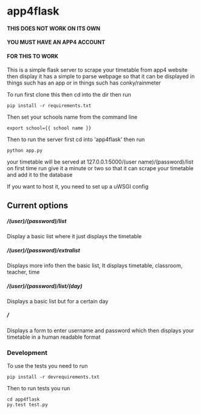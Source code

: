 # app4flask

#### THIS DOES NOT WORK ON ITS OWN
#### YOU MUST HAVE AN APP4 ACCOUNT
#### FOR THIS TO WORK
This is a simple flask server to scrape your timetable from app4 website then display it has a simple to parse webpage so that it can be 
displayed in things such has an app or in things such has conky/rainmeter

To run first clone this then cd into the dir then run
```
pip install -r requirements.txt
```
Then set your schools name from the command line
```
export school={{ school name }}
```

Then to run the server first cd into 'app4flask' then run
```
python app.py
```
your timetable will be served at 127.0.0.1:5000/(user name)/(password)/list
on first time run give it a minute or two so that it can scrape your timetable and add it to the database

If you want to host it, you need to set up a uWSGI config

Current options
---

##### /(user)/(password)/list
Display a basic list where it just displays the timetable


##### /(user)/(password)/extralist
Displays more info then the basic list, It displays timetable, 
classroom, teacher, time

##### /(user)/(password)/list/(day)
Displays a basic list but for a certain day

##### /
Displays a form to enter username and password which then displays
your timetable in a human readable format

### Development

To use the tests you need to run 
```
pip install -r devrequirements.txt
```
Then to run tests you run
```
cd app4flask
py.test test.py
```
